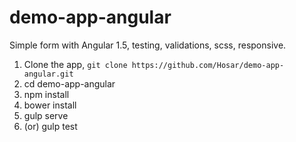 # demo-app-angular
Simple form with Angular 1.5, testing, validations, scss, responsive.
1) Clone the app, `git clone https://github.com/Hosar/demo-app-angular.git`<br/>
2) cd demo-app-angular<br/>
3) npm install<br/>
4) bower install<br/>
5) gulp serve <br/>
6) (or) gulp test

